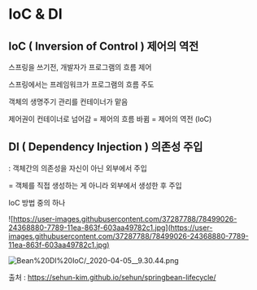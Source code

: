 # IoC & DI

## IoC ( Inversion of Control ) 제어의 역전

스프링을 쓰기전, 개발자가 프로그램의 흐름 제어

스프링에서는 프레임워크가 프로그램의 흐름 주도  

객체의 생명주기 관리를 컨테이너가 맡음

제어권이 컨테이너로 넘어감 = 제어의 흐름 바뀜 = 제어의 역전 (IoC)

## DI ( Dependency Injection ) 의존성 주입

: 객체간의 의존성을 자신이 아닌 외부에서 주입 

= 객체를 직접 생성하는 게 아니라 외부에서 생성한 후 주입 

IoC 방법 중의 하나 

![https://user-images.githubusercontent.com/37287788/78499026-24368880-7789-11ea-863f-603aa49782c1.jpg](https://user-images.githubusercontent.com/37287788/78499026-24368880-7789-11ea-863f-603aa49782c1.jpg)

![Bean%20DI%20IoC/_2020-04-05__9.30.44.png](Bean%20DI%20IoC/_2020-04-05__9.30.44.png)

출처 : https://sehun-kim.github.io/sehun/springbean-lifecycle/
